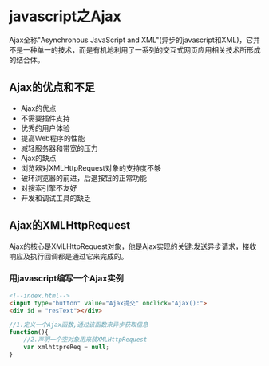 # javascript之Ajax


Ajax全称"Asynchronous JavaScript and XML"(异步的javascript和XML)，它并不是一种单一的技术，而是有机地利用了一系列的交互式网页应用相关技术所形成的结合体。

## Ajax的优点和不足
- Ajax的优点
 - 不需要插件支持
 - 优秀的用户体验
 - 提高Web程序的性能
 - 减轻服务器和带宽的压力
- Ajax的缺点
 - 浏览器对XMLHttpRequest对象的支持度不够
 - 破环浏览器的前进，后退按钮的正常功能
 - 对搜索引擎不友好
 - 开发和调试工具的缺乏

## Ajax的XMLHttpRequest
Ajax的核心是XMLHttpRequest对象，他是Ajax实现的关键:发送异步请求，接收响应及执行回调都是通过它来完成的。

### 用javascript编写一个Ajax实例

```html
<!--index.html-->
<input type="button" value="Ajax提交" onclick="Ajax():">
<div id = "resText"></div>
```

```javascript
//1.定义一个Ajax函数,通过该函数来异步获取信息
function(){
	//2.声明一个空对象用来装XMLHttpRequest
    var xmlhttpreReq = null;
}
```